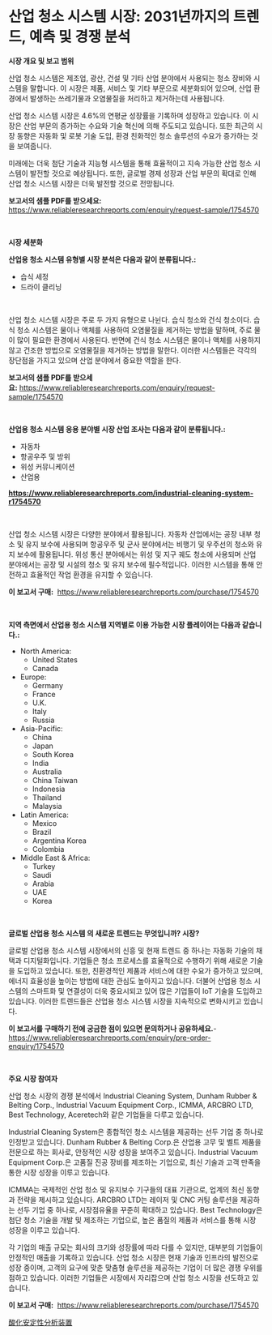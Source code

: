 <p><h1>산업 청소 시스템 시장: 2031년까지의 트렌드, 예측 및 경쟁 분석</h1></p><p><strong>시장 개요 및 보고 범위</strong></p>
<p><p>산업 청소 시스템은 제조업, 광산, 건설 및 기타 산업 분야에서 사용되는 청소 장비와 시스템을 말합니다. 이 시장은 제품, 서비스 및 기타 부문으로 세분화되어 있으며, 산업 환경에서 발생하는 쓰레기물과 오염물질을 처리하고 제거하는데 사용됩니다.</p><p>산업 청소 시스템 시장은 4.6%의 연평균 성장률을 기록하며 성장하고 있습니다. 이 시장은 산업 부문의 증가하는 수요와 기술 혁신에 의해 주도되고 있습니다. 또한 최근의 시장 동향은 자동화 및 로봇 기술 도입, 환경 친화적인 청소 솔루션의 수요가 증가하는 것을 보여줍니다.</p><p>미래에는 더욱 첨단 기술과 지능형 시스템을 통해 효율적이고 지속 가능한 산업 청소 시스템이 발전할 것으로 예상됩니다. 또한, 글로벌 경제 성장과 산업 부문의 확대로 인해 산업 청소 시스템 시장은 더욱 발전할 것으로 전망됩니다.</p></p>
<p><strong>보고서의 샘플 PDF를 받으세요:</strong> <a href="https://www.reliableresearchreports.com/enquiry/request-sample/1754570">https://www.reliableresearchreports.com/enquiry/request-sample/1754570</a></p>
<p>&nbsp;</p>
<p><strong>시장 세분화</strong></p>
<p><strong>산업용 청소 시스템 유형별 시장 분석은 다음과 같이 분류됩니다.:</strong></p>
<p><ul><li>습식 세정</li><li>드라이 클리닝</li></ul></p>
<p>&nbsp;</p>
<p><p>산업 청소 시스템 시장은 주로 두 가지 유형으로 나뉜다. 습식 청소와 건식 청소이다. 습식 청소 시스템은 물이나 액체를 사용하여 오염물질을 제거하는 방법을 말하며, 주로 물이 많이 필요한 환경에서 사용된다. 반면에 건식 청소 시스템은 물이나 액체를 사용하지 않고 건조한 방법으로 오염물질을 제거하는 방법을 말한다. 이러한 시스템들은 각각의 장단점을 가지고 있으며 산업 분야에서 중요한 역할을 한다.</p></p>
<p><strong>보고서의 샘플 PDF를 받으세요:</strong>&nbsp;<a href="https://www.reliableresearchreports.com/enquiry/request-sample/1754570">https://www.reliableresearchreports.com/enquiry/request-sample/1754570</a></p>
<p>&nbsp;</p>
<p><strong> 산업용 청소 시스템 응용 분야별 시장 산업 조사는 다음과 같이 분류됩니다.:</strong></p>
<p><ul><li>자동차</li><li>항공우주 및 방위</li><li>위성 커뮤니케이션</li><li>산업용</li></ul></p>
<p><strong><a href="https://www.reliableresearchreports.com/industrial-cleaning-system-r1754570">https://www.reliableresearchreports.com/industrial-cleaning-system-r1754570</a></strong></p>
<p>&nbsp;</p>
<p><p>산업 청소 시스템 시장은 다양한 분야에서 활용됩니다. 자동차 산업에서는 공장 내부 청소 및 유지 보수에 사용되며 항공우주 및 군사 분야에서는 비행기 및 우주선의 청소와 유지 보수에 활용됩니다. 위성 통신 분야에서는 위성 및 지구 궤도 청소에 사용되며 산업 분야에서는 공장 및 시설의 청소 및 유지 보수에 필수적입니다. 이러한 시스템을 통해 안전하고 효율적인 작업 환경을 유지할 수 있습니다.</p></p>
<p><strong>이 보고서 구매:</strong>&nbsp; <a href="https://www.reliableresearchreports.com/purchase/1754570">https://www.reliableresearchreports.com/purchase/1754570</a></p>
<p>&nbsp;</p>
<p><strong>지역 측면에서 산업용 청소 시스템 지역별로 이용 가능한 시장 플레이어는 다음과 같습니다.:</strong></p>
<p><ul>
    <li>
        North America:
        <ul>
            <li>United States</li>
            <li>Canada</li>
        </ul>
    </li>
    <li>
        Europe:
        <ul>
            <li>Germany</li>
            <li>France</li>
            <li>U.K.</li>
            <li>Italy</li>
            <li>Russia</li>
        </ul>
    </li>
    <li>
        Asia-Pacific:
        <ul>
            <li>China</li>
            <li>Japan</li>
            <li>South Korea</li>
            <li>India</li>
            <li>Australia</li>
            <li>China Taiwan</li>
            <li>Indonesia</li>
            <li>Thailand</li>
            <li>Malaysia</li>
        </ul>
    </li>
    <li>
        Latin America:
        <ul>
            <li>Mexico</li>
            <li>Brazil</li>
            <li>Argentina Korea</li>
            <li>Colombia</li>
        </ul>
    </li>
    <li>
        Middle East & Africa:
        <ul>
            <li>Turkey</li>
            <li>Saudi</li>
            <li>Arabia</li>
            <li>UAE</li>
            <li>Korea</li>
        </ul>
    </li>
    </ul></p>
<p>&nbsp;</p>
<p><strong>글로벌 산업용 청소 시스템 의 새로운 트렌드는 무엇입니까? 시장?</strong></p>
<p><p>글로벌 산업용 청소 시스템 시장에서의 신흥 및 현재 트렌드 중 하나는 자동화 기술의 채택과 디지털화입니다. 기업들은 청소 프로세스를 효율적으로 수행하기 위해 새로운 기술을 도입하고 있습니다. 또한, 친환경적인 제품과 서비스에 대한 수요가 증가하고 있으며, 에너지 효율성을 높이는 방법에 대한 관심도 높아지고 있습니다. 더불어 산업용 청소 시스템의 스마트화 및 연결성이 더욱 중요시되고 있어 많은 기업들이 IoT 기술을 도입하고 있습니다. 이러한 트렌드들은 산업용 청소 시스템 시장을 지속적으로 변화시키고 있습니다.</p></p>
<p><strong>이 보고서를 구매하기 전에 궁금한 점이 있으면 문의하거나 공유하세요.</strong>- <a href="https://www.reliableresearchreports.com/enquiry/pre-order-enquiry/1754570">https://www.reliableresearchreports.com/enquiry/pre-order-enquiry/1754570</a></p>
<p>&nbsp;</p>
<p><strong>주요 시장 참여자</strong></p>
<p><p>산업 청소 시장의 경쟁 분석에서 Industrial Cleaning System, Dunham Rubber & Belting Corp., Industrial Vacuum Equipment Corp., ICMMA, ARCBRO LTD, Best Technology, Aceretech와 같은 기업들을 다루고 있습니다. </p><p>Industrial Cleaning System은 종합적인 청소 시스템을 제공하는 선두 기업 중 하나로 인정받고 있습니다. Dunham Rubber & Belting Corp.은 산업용 고무 및 벨트 제품을 전문으로 하는 회사로, 안정적인 시장 성장을 보여주고 있습니다. Industrial Vacuum Equipment Corp.은 고품질 진공 장비를 제조하는 기업으로, 최신 기술과 고객 만족을 통한 시장 성장을 이루고 있습니다. </p><p>ICMMA는 국제적인 산업 청소 및 유지보수 기구들의 대표 기관으로, 업계의 최신 동향과 전략을 제시하고 있습니다. ARCBRO LTD는 레이저 및 CNC 커팅 솔루션을 제공하는 선두 기업 중 하나로, 시장점유율을 꾸준히 확대하고 있습니다. Best Technology은 첨단 청소 기술을 개발 및 제조하는 기업으로, 높은 품질의 제품과 서비스를 통해 시장 성장을 이루고 있습니다. </p><p>각 기업의 매출 규모는 회사의 크기와 성장률에 따라 다를 수 있지만, 대부분의 기업들이 안정적인 매출을 기록하고 있습니다. 산업 청소 시장은 현재 기술과 인프라의 발전으로 성장 중이며, 고객의 요구에 맞춘 맞춤형 솔루션을 제공하는 기업이 더 많은 경쟁 우위를 점하고 있습니다. 이러한 기업들은 시장에서 자리잡으며 산업 청소 시장을 선도하고 있습니다.</p></p>
<p><strong>이 보고서 구매:</strong>&nbsp;&nbsp;<a href="https://www.reliableresearchreports.com/purchase/1754570">https://www.reliableresearchreports.com/purchase/1754570</a></p>
<p><p><a href="https://github.com/lily-u-genius/Market-Research-Report-List-1/blob/main/386106727937.md">酸化安定性分析装置</a></p></p>